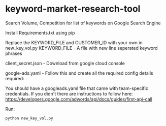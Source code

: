 # keyword-market-research-tool
Search Volume, Competition for list of keywords on Google Search Engine

Install Requirements.txt using pip

Replace the KEYWORD_FILE and CUSTOMER_ID with your own in new_key_vol.py 
KEYWORD_FILE - A file with new line seperated keyword phrases

client_secret.json - Download from google cloud console

google-ads.yaml - Follow this and create all the required config details required:

You should have a googleads.yaml file that came with team-specific credentials. If you didn't there are instructions to follow here: https://developers.google.com/adwords/api/docs/guides/first-api-call

Run: 
```
python new_key_vol.py
```
